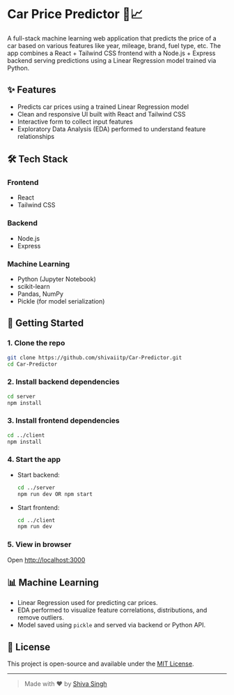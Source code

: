 # Car Price Predictor 🚗📈

A full-stack machine learning web application that predicts the price of a car based on various features like year, mileage, brand, fuel type, etc. The app combines a React + Tailwind CSS frontend with a Node.js + Express backend serving predictions using a Linear Regression model trained via Python.

## ✨ Features
- Predicts car prices using a trained Linear Regression model
- Clean and responsive UI built with React and Tailwind CSS
- Interactive form to collect input features
- Exploratory Data Analysis (EDA) performed to understand feature relationships

## 🛠️ Tech Stack

### Frontend
- React
- Tailwind CSS

### Backend
- Node.js
- Express

### Machine Learning
- Python (Jupyter Notebook)
- scikit-learn
- Pandas, NumPy
- Pickle (for model serialization)

## 🚀 Getting Started

### 1. Clone the repo
```bash
git clone https://github.com/shivaiitp/Car-Predictor.git
cd Car-Predictor
```

### 2. Install backend dependencies
```bash
cd server
npm install
```

### 3. Install frontend dependencies
```bash
cd ../client
npm install
```

### 4. Start the app
- Start backend:
  ```bash
  cd ../server
  npm run dev OR npm start
  ```

- Start frontend:
  ```bash
  cd ../client
  npm run dev
  ```

### 5. View in browser
Open [http://localhost:3000](http://localhost:3000)

## 📊 Machine Learning

- Linear Regression used for predicting car prices.
- EDA performed to visualize feature correlations, distributions, and remove outliers.
- Model saved using `pickle` and served via backend or Python API.

## 📝 License
This project is open-source and available under the [MIT License](LICENSE).

---

> Made with ❤️ by [Shiva Singh](https://github.com/shivaiitp)
